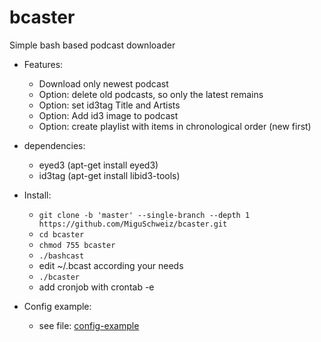 # bcaster
Simple bash based podcast downloader

* Features:
	* Download only newest podcast
	* Option: delete old podcasts, so only the latest remains
	* Option: set id3tag Title and Artists
	* Option: Add id3 image to podcast
	* Option: create playlist with items in chronological order (new first)

* dependencies:
	* eyed3 (apt-get install eyed3)
	* id3tag (apt-get install libid3-tools)


* Install:
	* `git clone -b 'master' --single-branch --depth 1 https://github.com/MiguSchweiz/bcaster.git`
	* `cd bcaster`
	* `chmod 755 bcaster`
	* `./bashcast`
	* edit ~/.bcast according your needs
	* `./bcaster`
	* add cronjob with crontab -e

* Config example:
	* see file: [config-example](config-example)
